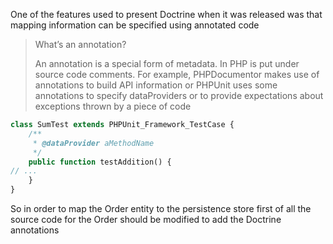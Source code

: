 One of the features used to present Doctrine when it was released was that mapping information can be specified using annotated code



> What’s an annotation?
>
> An annotation is a special form of metadata. In PHP is put under source code comments. For example, PHPDocumentor makes use of annotations to build API information or PHPUnit uses some annotations to specify dataProviders or to provide expectations about exceptions thrown by a piece of code



```php
class SumTest extends PHPUnit_Framework_TestCase {
    /**
     * @dataProvider aMethodName
     */
    public function testAddition() {
// ...
    }
}
```



So in order to map the Order entity to the persistence store first of all the source code for the Order should be modified to add the Doctrine annotations

